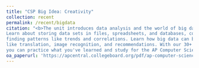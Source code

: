 ```yaml
---
title: "CSP Big Idea: Creativity"
collection: recent
permalink: /recent/bigdata
citation: "<b>The unit introduces data analysis and the world of big data.</b> 
Learn about storing data sets in files, spreadsheets, and databases, computing statistics like average and maximum, 
finding patterns like trends and correlations. Learn how big data can be used to improve algorithms
like translation, image recognition, and recommendations. With our 30+ practice questions, 
you can practice what you've learned and study for the AP Computer Science Principles exam."
oa_paperurl: 'https://apcentral.collegeboard.org/pdf/ap-computer-science-principles-course-and-exam-description.pdf'
---
```

